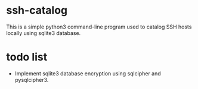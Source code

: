 # ssh-catalog
This is a simple python3 command-line program used to catalog SSH hosts locally using sqlite3 database.

# todo list
* Implement sqlite3 database encryption using sqlcipher and pysqlcipher3. 
